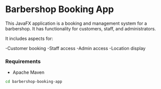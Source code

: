 # Barbershop Booking App

This JavaFX  application is a booking and management system for a barbershop. It has functionality for customers, staff, and administrators.

It includes aspects for:

-Customer booking
-Staff access
-Admin access
-Location display

### Requirements

- Apache Maven
 ```bash git clone https://github.com/thomasleavy/barbershop-booking-app.git
cd barbershop-booking-app
